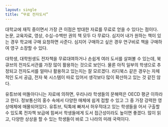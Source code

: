 ```yaml
---
layout: single
title: “무료 전자도서”
---
```


대학교에 재직 중이면서 가장 큰 이점은 방대한 자료를 무료로 얻을 수 있다는 점이다. 논문, 교육자료, 영상, 수십-수백만 권의 책 모두 다 무료다. 심지어 내가 원하는 책이 있는 경우 학교에 구매 요청하면 사준다. 심지어 구매하고 싶은 경우 연구비로 책을 구매하여 영구 소장할 수 있다.

대학생, 대학원생도 전자책을 무료대여하거나 손쉽게 여러 도서를 살펴볼 수 있는데, 북 큐브의 전자도서관를 가장 많이 활용하는 것으로 보인다. 물론 아직 일부의 학생으로 추정되고 전자도서를 얼마나 활용하고 있는지는 잘 모르겠다. 리디북스 같은 경우는 자체적인 도서 공급, 전자 북 시스템이 따로 있어서 생각보다 많이 확산하고 있는 것 같진 않다.

유튜브에 떠돌아다니는 자료에 의하면, 우리나라 학생들의 문해력은 OECD 평균 이하라고 한다. 정보통신의 홍수 속에서 다양한 매체에 쉽게 접할 수 있고 그 중 가장 강력한 영상매체에 매몰되어있다. 유튜브, 틱톡에 빠져서 허우적대고 있는 학생들을 어서 구출할 수 있도록 전자책 보급에 힘써서 학생들에게 도서 접근성이라도 높이면 좋겠다. 많이 읽고, 다양한 상상을 할 수 있는 학생들이 바로 그 나라의 미래 국력이다.
